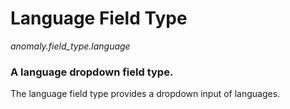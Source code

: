 # Language Field Type

*anomaly.field_type.language*

### A language dropdown field type.

The language field type provides a dropdown input of languages.
